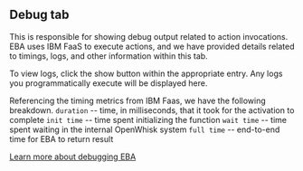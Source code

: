 ## Debug tab

This is responsible for showing debug output related to action invocations. EBA uses IBM FaaS to execute actions, and we have provided details related to timings, logs, and other information within this tab.

To view logs, click the show button within the appropriate entry. Any logs you programmatically execute will be displayed here.

Referencing the timing metrics from IBM Faas, we have the following breakdown.
`duration`  -- time, in milliseconds, that it took for the activation to complete
`init time` -- time spent initializing the function
`wait time` -- time spent waiting in the internal OpenWhisk system
`full time` -- end-to-end time for EBA to return result

[Learn more about debugging EBA](../articles/DebuggingWatsonAssistant.md)

